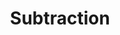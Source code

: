 ---
title: "Subtraction"
type: "manual"
menu:
    manual:
        parent: "Reference"
        weight: 90
---